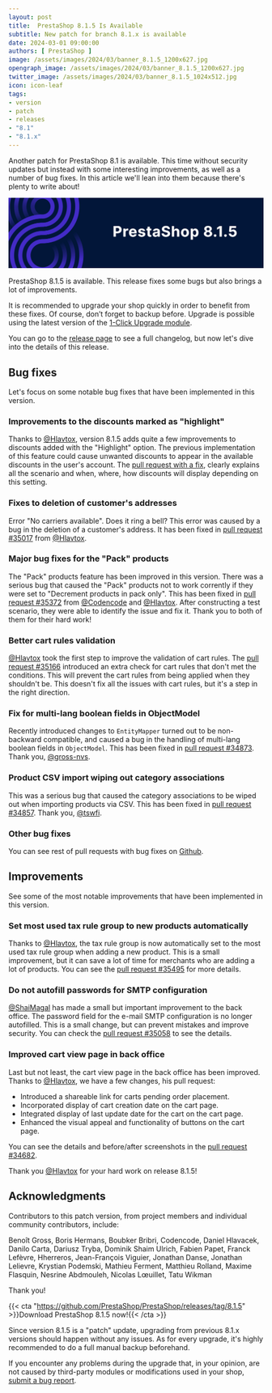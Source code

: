```yaml
---
layout: post
title:  PrestaShop 8.1.5 Is Available
subtitle: New patch for branch 8.1.x is available
date: 2024-03-01 09:00:00
authors: [ PrestaShop ]
image: /assets/images/2024/03/banner_8.1.5_1200x627.jpg
opengraph_image: /assets/images/2024/03/banner_8.1.5_1200x627.jpg
twitter_image: /assets/images/2024/03/banner_8.1.5_1024x512.jpg
icon: icon-leaf
tags:
- version
- patch
- releases
- "8.1"
- "8.1.x"
---
```


Another patch for PrestaShop 8.1 is available. This time without security updates but instead with some interesting improvements, as well as a number of bug fixes. In this article we'll lean into them because there's plenty to write about!

![8.1.5 is available!](/assets/images/2024/03/banner_8.1.5_1534x424.jpg)

PrestaShop 8.1.5 is available. This release fixes some bugs but also brings a lot of improvements. 

It is recommended to upgrade your shop quickly in order to benefit from these fixes. Of course, don’t forget to backup before. Upgrade is possible using the latest version of the [1-Click Upgrade module](https://github.com/PrestaShop/autoupgrade/releases/).

You can go to the [release page](https://github.com/PrestaShop/PrestaShop/releases/tag/8.1.5) to see a full changelog, but now let's dive into the details of this release.

## Bug fixes

Let's focus on some notable bug fixes that have been implemented in this version.

### Improvements to the discounts marked as "highlight"

Thanks to [@Hlavtox](https://github.com/Hlavtox), version 8.1.5 adds quite a few improvements to discounts added with the "Highlight" option. The previous implementation of this feature could cause unwanted discounts to appear in the available discounts in the user's account. The [pull request with a fix](https://github.com/PrestaShop/PrestaShop/pull/35464), clearly explains all the scenario and when, where, how discounts will display depending on this setting.

### Fixes to deletion of customer's addresses

Error "No carriers available". Does it ring a bell? This error was caused by a bug in the deletion of a customer's address. It has been fixed in [pull request #35017](https://github.com/PrestaShop/PrestaShop/pull/35017) from [@Hlavtox](https://github.com/Hlavtox).

### Major bug fixes for the "Pack" products

The "Pack" products feature has been improved in this version. There was a serious bug that caused the "Pack" products not to work corrently if they were set to "Decrement products in pack only". This has been fixed in [pull request #35372](https://github.com/PrestaShop/PrestaShop/pull/35372) from [@Codencode](https://github.com/Codencode) and [@Hlavtox](https://github.com/Hlavtox). After constructing a test scenario, they were able to identify the issue and fix it. Thank you to both of them for their hard work!

### Better cart rules validation

[@Hlavtox](https://github.com/Hlavtox) took the first step to improve the validation of cart rules. The [pull request #35166](https://github.com/PrestaShop/PrestaShop/pull/35166) introduced an extra check for cart rules that don't met the conditions. This will prevent the cart rules from being applied when they shouldn't be. This doesn't fix all the issues with cart rules, but it's a step in the right direction.

### Fix for multi-lang boolean fields in ObjectModel

Recently introduced changes to `EntityMapper` turned out to be non-backward compatible, and caused a bug in the handling of multi-lang boolean fields in `ObjectModel`. This has been fixed in [pull request #34873](https://github.com/PrestaShop/PrestaShop/pull/34873). Thank you, [@gross-nvs](https://github.com/gross-nvs).

### Product CSV import wiping out category associations

This was a serious bug that caused the category associations to be wiped out when importing products via CSV. This has been fixed in [pull request #34857](https://github.com/PrestaShop/PrestaShop/pull/34857). Thank you, [@tswfi](https://github.com/tswfi).

### Other bug fixes

You can see rest of pull requests with bug fixes on [Github](https://github.com/PrestaShop/PrestaShop/pulls?q=is%3Apr+is%3Amerged+milestone%3A8.1.5+label%3A%22Bug+fix%22).

## Improvements

See some of the most notable improvements that have been implemented in this version.

### Set most used tax rule group to new products automatically

Thanks to [@Hlavtox](https://github.com/Hlavtox), the tax rule group is now automatically set to the most used tax rule group when adding a new product. This is a small improvement, but it can save a lot of time for merchants who are adding a lot of products. You can see the [pull request #35495](https://github.com/PrestaShop/PrestaShop/pull/35495) for more details.

### Do not autofill passwords for SMTP configuration

[@ShaiMagal](https://github.com/ShaiMagal) has made a small but important improvement to the back office. The password field for the e-mail SMTP configuration is no longer autofilled. This is a small change, but can prevent mistakes and improve security. You can check the [pull request #35058](https://github.com/PrestaShop/PrestaShop/pull/35058) to see the details.

### Improved cart view page in back office

Last but not least, the cart view page in the back office has been improved. Thanks to [@Hlavtox](https://github.com/PrestaShop/PrestaShop/pull/34682), we have a few changes, his pull request:

* Introduced a shareable link for carts pending order placement.
* Incorporated display of cart creation date on the cart page.
* Integrated display of last update date for the cart on the cart page.
* Enhanced the visual appeal and functionality of buttons on the cart page.

You can see the details and before/after screenshots in the [pull request #34682](https://github.com/PrestaShop/PrestaShop/pull/34682).

Thank you [@Hlavtox](https://github.com) for your hard work on release 8.1.5!

## Acknowledgments

Contributors to this patch version, from project members and individual community contributors, include:

Benoît Gross, Boris Hermans, Boubker Bribri, Codencode, Daniel Hlavacek, Danilo Carta, Dariusz Tryba, Dominik Shaim Ulrich, Fabien Papet, Franck Lefèvre, Hherreros, Jean-François Viguier, Jonathan Danse, Jonathan Lelievre, Krystian Podemski, Mathieu Ferment, Matthieu Rolland, Maxime Flasquin, Nesrine Abdmouleh, Nicolas Lœuillet, Tatu Wikman

Thank you!

{{< cta "https://github.com/PrestaShop/PrestaShop/releases/tag/8.1.5" >}}Download PrestaShop 8.1.5 now!{{< /cta >}}

Since version 8.1.5 is a "patch" update, upgrading from previous 8.1.x versions should happen without any issues. As for every upgrade, it's highly recommended to do a full manual backup beforehand.

If you encounter any problems during the upgrade that, in your opinion, are not caused by third-party modules or modifications used in your shop, [submit a bug report](https://www.prestashop-project.org/get-involved/report-issues/).
